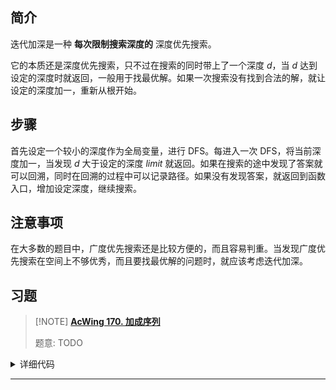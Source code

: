 ## 简介

迭代加深是一种 **每次限制搜索深度的** 深度优先搜索。

它的本质还是深度优先搜索，只不过在搜索的同时带上了一个深度 $d$，当 $d$ 达到设定的深度时就返回，一般用于找最优解。如果一次搜索没有找到合法的解，就让设定的深度加一，重新从根开始。

## 步骤

首先设定一个较小的深度作为全局变量，进行 DFS。每进入一次 DFS，将当前深度加一，当发现 $d$ 大于设定的深度 $\textit{limit}$ 就返回。如果在搜索的途中发现了答案就可以回溯，同时在回溯的过程中可以记录路径。如果没有发现答案，就返回到函数入口，增加设定深度，继续搜索。

## 注意事项

在大多数的题目中，广度优先搜索还是比较方便的，而且容易判重。当发现广度优先搜索在空间上不够优秀，而且要找最优解的问题时，就应该考虑迭代加深。

## 习题

> [!NOTE] **[AcWing 170. 加成序列](https://www.acwing.com/problem/content/172/)**
> 
> 题意: TODO

<details>
<summary>详细代码</summary>
<!-- tabs:start -->

##### **C++**

```cpp
#include <bits/stdc++.h>

const int N = 110;

int n;
int path[N];

bool dfs(int u, int k) {
    if (u == k) return path[u - 1] == n;

    bool st[N] = {0};
    for (int i = u - 1; i >= 0; i -- )
        for (int j = i; j >= 0; j -- ) {
            int s = path[i] + path[j];
            // 不合法 || 达不到目标 || 本层已经dfs过 ： continue
            if (s > n || s <= path[u - 1] || st[s]) continue;
            st[s] = true;
            path[u] = s;
            if (dfs(u + 1, k)) return true;
        }

    return false;
}

int main() {
    path[0] = 1;
    while (cin >> n, n) {
        int k = 1;
        while (!dfs(1, k)) k ++ ;

        for (int i = 0; i < k; i ++ ) cout << path[i] << ' ';
        cout << endl;
    }

    return 0;
}
```

##### **Python**

```python
```

<!-- tabs:end -->
</details>

* * *